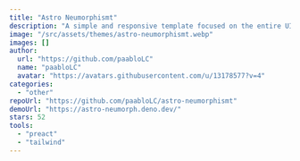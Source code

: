 ```yaml
---
title: "Astro Neumorphismt"
description: "A simple and responsive template focused on the entire UI design style with neumorphism styles. Built with AstroJS, TypeScript, Preact, and styled with Tailwind CSS."
image: "/src/assets/themes/astro-neumorphismt.webp"
images: []
author:
  url: "https://github.com/paabloLC"
  name: "paabloLC"
  avatar: "https://avatars.githubusercontent.com/u/13178577?v=4"
categories:
  - "other"
repoUrl: "https://github.com/paabloLC/astro-neumorphismt"
demoUrl: "https://astro-neumorph.deno.dev/"
stars: 52
tools:
  - "preact"
  - "tailwind"
---
```

